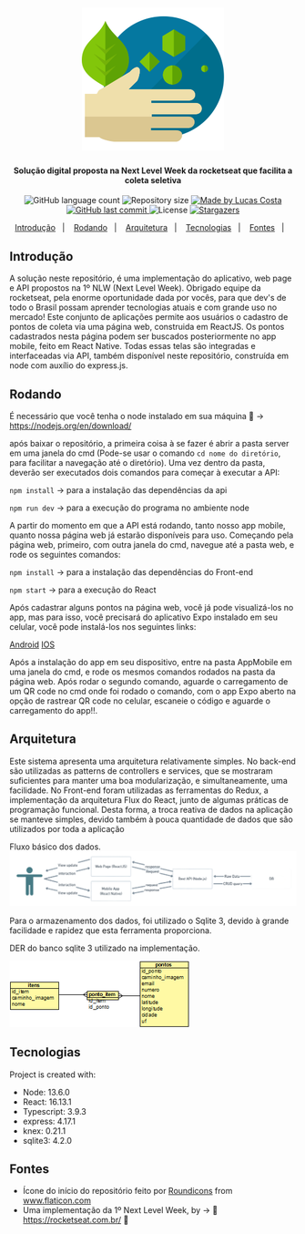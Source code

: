 <h1 align="center">
    <img alt="Ecologia" title="#Ecologia" src="./readmeAssets/ecologia.svg" width="250px" />
</h1>

<h4 align="center"> 
	Solução digital proposta na Next Level Week da rocketseat que facilita a coleta seletiva
</h4>
<p align="center">
  <img alt="GitHub language count" src="https://img.shields.io/github/languages/count/LucasCosta21/Ecoleta?color=%2304D361">

  <img alt="Repository size" src="https://img.shields.io/github/repo-size/LucasCosta21/Ecoleta">
	
  <a href="https://www.linkedin.com/in/lucas-costa-44b4a9175/">
    <img alt="Made by Lucas Costa" src="https://img.shields.io/badge/made%20by-LucasCosta-%2304D361">
  </a>

  <a href="https://github.com/DanielObara/NLW-1.0/commits/master">
    <img alt="GitHub last commit" src="https://img.shields.io/github/last-commit/LucasCosta21/Ecoleta">
  </a>

  <img alt="License" src="https://img.shields.io/badge/license-MIT-brightgreen">
   <a href="https://github.com/LucasCosta21/Ecoleta/stargazers">
    <img alt="Stargazers" src="https://img.shields.io/github/stars/LucasCosta21/Ecoleta?style=social">
  </a>
</p>

<p align="center">
  <a href="#Introdução">Introdução</a>&nbsp;&nbsp;&nbsp;|&nbsp;&nbsp;&nbsp;
  <a href="#Rodando">Rodando</a>&nbsp;&nbsp;&nbsp;|&nbsp;&nbsp;&nbsp;
  <a href="#Arquitetura">Arquitetura</a>&nbsp;&nbsp;&nbsp;|&nbsp;&nbsp;&nbsp;
  <a href="#Tecnologias">Tecnologias</a>&nbsp;&nbsp;&nbsp;|&nbsp;&nbsp;&nbsp;
  <a href="#Fontes">Fontes</a>&nbsp;&nbsp;&nbsp;|&nbsp;&nbsp;&nbsp;
</p>

## Introdução
A solução neste repositório, é uma implementação do aplicativo, web page e API propostos na 1º NLW (Next Level Week). Obrigado equipe da rocketseat, pela enorme oportunidade dada por vocês, para que dev's de todo o Brasil possam aprender tecnologias atuais e com grande uso no mercado!
Este conjunto de aplicações permite aos usuários o cadastro de pontos de coleta via uma página web, construida em ReactJS. Os pontos cadastrados nesta página podem ser buscados posteriormente no app mobile, feito em React Native. Todas essas telas são integradas e interfaceadas via API, também disponível neste repositório, construída em node com auxílio do express.js.

## Rodando

É necessário que você tenha o node instalado em sua máquina 🙂 -> https://nodejs.org/en/download/

após baixar o repositório, a primeira coisa à se fazer é abrir a pasta server em uma janela do cmd (Pode-se usar o comando `cd nome do diretório`, para facilitar a navegação até o diretório). Uma vez dentro da pasta, deverão ser executados dois comandos para começar à executar a API:

`npm install` -> para a instalação das dependências da api

`npm run dev` -> para a execução do programa no ambiente node

A partir do momento em que a API está rodando, tanto nosso app mobile, quanto nossa página web já estarão disponíveis para uso. Começando pela página web, primeiro, com outra janela do cmd, navegue até a pasta web, e rode os seguintes comandos:
	
`npm install` -> para a instalação das dependências do Front-end

`npm start` -> para a execução do React

Após cadastrar alguns pontos na página web, você já pode visualizá-los no app, mas para isso, você precisará do aplicativo Expo instalado em seu celular, você pode instalá-los nos seguintes links:

<a href="https://play.google.com/store/apps/details?id=host.exp.exponent&hl=pt_BR">Android</a>
<a href="https://apps.apple.com/br/app/expo-client/id982107779">IOS</a>
	
Após a instalação do app em seu dispositivo, entre na pasta AppMobile em uma janela do cmd, e rode os mesmos comandos rodados na pasta da página web. Após rodar o segundo comando, aguarde o carregamento de um QR code no cmd onde foi rodado o comando, com o app Expo aberto na opção de rastrear QR code no celular, escaneie o código e aguarde o carregamento do app!!.
	
## Arquitetura

Este sistema apresenta uma arquitetura relativamente simples. No back-end são utilizadas as patterns de controllers e services, que se mostraram suficientes para manter uma boa modularização, e simultaneamente, uma facilidade.
No Front-end foram utilizadas as ferramentas do Redux, a implementação da arquitetura Flux do React, junto de algumas práticas de programação funcional. Desta forma, a troca reativa de dados na aplicação se manteve simples, devido também à pouca quantidade de dados que são utilizados por toda a aplicação

Fluxo básico dos dados.
![data flow](/readmeAssets/dataFlow.png)

Para o armazenamento dos dados, foi utilizado o Sqlite 3, devido à grande facilidade e rapidez que esta ferramenta proporciona.

DER do banco sqlite 3 utilizado na implementação.

![der](/readmeAssets/EcoletaDER.png)
	
## Tecnologias
Project is created with:
* Node: 13.6.0
* React: 16.13.1
* Typescript: 3.9.3
* express: 4.17.1
* knex: 0.21.1
* sqlite3: 4.2.0

## Fontes

* <div>Ícone do início do repositório feito por <a href="https://www.flaticon.com/br/autores/roundicons" title="Roundicons">Roundicons</a> from <a href="https://www.flaticon.com/br/" title="Flaticon">www.flaticon.com</a></div>
* Uma implementação da 1º Next Level Week, by -> 🚀 https://rocketseat.com.br/ 🚀
